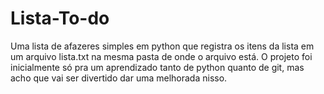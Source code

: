# Lista-To-do

Uma lista de afazeres simples em python que registra os itens da lista em um arquivo lista.txt na mesma pasta de onde o arquivo está.
O projeto foi inicialmente só pra um aprendizado tanto de python quanto de git, mas acho que vai ser divertido dar uma melhorada nisso.
